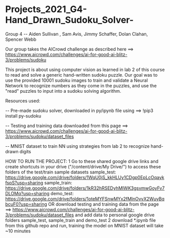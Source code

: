 # Projects_2021_G4-Hand_Drawn_Sudoku_Solver-
Group 4 -- Aiden Sullivan , Sam Avis, Jimmy Schaffer, Dolan Clahan, Spencer Webb

Our group takes the AICrowd challenge as described here ==> https://www.aicrowd.com/challenges/ai-for-good-ai-blitz-3/problems/sudoku

This project is about using computer vision as learned in lab 2 of this course to read and solve a generic hand-written sudoku puzzle.
Our goal was to use the provided 10001 sudoku images to train and validate a Neural Network to recognize numbers as they come in the puzzles, and use the "read" puzzles 
to input into a sudoku solving algorithm.

Resources used:

-- Pre-made sudoku solver, downloaded in py/ipynb file using ==> !pip3 install py-sudoku

-- Testing and training data downloaded from this page ==> https://www.aicrowd.com/challenges/ai-for-good-ai-blitz-3/problems/sudoku/dataset_files

-- MNIST dataset to train NN using strategies from lab 2 to recognize hand-drawn digits
     
HOW TO RUN THE PROJECT:
1   Go to these shared google drive links and create shortcuts in your drive ("/content/drive/My Drive/<file>") to access these folders of the test/train sample datasets 
            sample_test: https://drive.google.com/drive/folders/1WqU0jS_kkHLUy1CDgp0EpLcOqaykfspS?usp=sharing
            sample_train: https://drive.google.com/drive/folders/1kR32hRSEDyhMIWK3gsvmwGoyFv7DLOMq?usp=sharing
            demo_test: https://drive.google.com/drive/folders/1oteMYFSnwMYx2fMlnOvvX2WuyBqbcuF0?usp=sharing 
    OR
    download testing and training data from the page ==> https://www.aicrowd.com/challenges/ai-for-good-ai-blitz-3/problems/sudoku/dataset_files
    and add data to personal google drive folders sample_test, sample_train and demo_test
2   download \*.ipynb file from this github repo and run, training the model on MNIST dataset will take ~10 minutes

